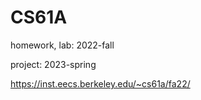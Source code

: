 # CS61A
homework, lab: 2022-fall

project: 2023-spring

https://inst.eecs.berkeley.edu/~cs61a/fa22/
